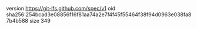 version https://git-lfs.github.com/spec/v1
oid sha256:254bcad3e08856f16f81aa74a2e7f4f45f55464f38f94d0963e038fa87b4b588
size 349
